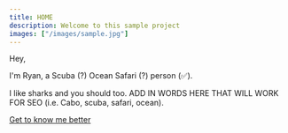 ```yaml
---
title: HOME
description: Welcome to this sample project
images: ["/images/sample.jpg"]
---
```


Hey,

I'm Ryan, a Scuba (?) Ocean Safari (?) person (✅).

I like sharks and you should too. ADD IN WORDS HERE THAT WILL WORK FOR SEO (i.e. Cabo, scuba, safari, ocean).

[Get to know me better](/about "Get to know me better")